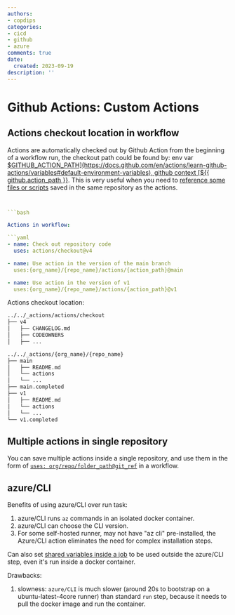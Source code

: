 ```yaml
---
authors:
- copdips
categories:
- cicd
- github
- azure
comments: true
date:
  created: 2023-09-19
description: ''
---
```


# Github Actions: Custom Actions

## Actions checkout location in workflow

Actions are automatically checked out by Github Action from the beginning of a workflow run, the checkout path could be found by: env var [$GITHUB_ACTION_PATH](https://docs.github.com/en/actions/learn-github-actions/variables#default-environment-variables), github context [${{ github.action_path }}](https://docs.github.com/en/actions/learn-github-actions/contexts#github-context). This is very useful when you need to [reference some files or scripts](https://stackoverflow.com/a/73839061/5095636) saved in the same repository as the actions.

```yaml


```bash

Actions in workflow:

```yaml
- name: Check out repository code
  uses: actions/checkout@v4

- name: Use action in the version of the main branch
  uses:{org_name}/{repo_name}/actions/{action_path}@main

- name: Use action in the version of v1
  uses:{org_name}/{repo_name}/actions/{action_path}@v1
```

Actions checkout location:

```bash
../../_actions/actions/checkout
├── v4
│   ├── CHANGELOG.md
│   ├── CODEOWNERS
│   ├── ...

../../_actions/{org_name}/{repo_name}
├── main
│   ├── README.md
│   └── actions
│   └── ...
├── main.completed
├── v1
│   ├── README.md
│   └── actions
│   └── ...
└── v1.completed
```

## Multiple actions in single repository

You can save multiple actions inside a single repository, and use them in the form of [`uses: org/repo/folder_path@git_ref`](https://docs.github.com/en/actions/using-workflows/workflow-syntax-for-github-actions#example-using-a-public-action-in-a-subdirectory) in a workflow.

## azure/CLI

Benefits of using azure/CLI over run task:

1. azure/CLI runs `az` commands in an isolated docker container.
2. azure/CLI can choose the CLI version.
3. For some self-hosted runner, may not have "az cli" pre-installed, the Azure/CLI action eliminates the need for complex installation steps.

Can also set [shared variables inside a job](https://copdips.com/2023/09/github-actions-variables.html#passing-data-between-steps-inside-a-job) to be used outside the azure/CLI step, even it's run inside a docker container.

Drawbacks:

1. slowness: `azure/CLI` is much slower (around 20s to bootstrap on a ubuntu-latest-4core runner) than standard `run` step, because it needs to pull the docker image and run the container.
